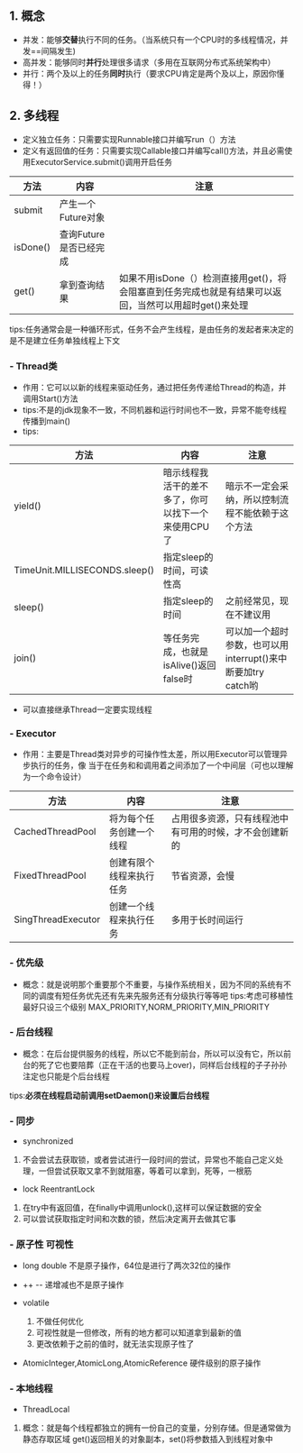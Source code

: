 ## 1. 概念
- 并发：能够**交替**执行不同的任务。（当系统只有一个CPU时的多线程情况，并发==间隔发生)
- 高并发：能够同时**并行**处理很多请求（多用在互联网分布式系统架构中）
- 并行：两个及以上的任务**同时**执行（要求CPU肯定是两个及以上，原因你懂得！）
## 2. 多线程
- 定义独立任务：只需要实现Runnable接口并编写run（）方法
- 定义有返回值的任务：只需要实现Callable接口并编写call()方法，并且必需使用ExecutorService.submit()调用开启任务  

| 方法 | 内容 | 注意 |
| --- | --- | --- |
|submit|产生一个Future对象|| 
|isDone()|查询Future是否已经完成||
|get()|拿到查询结果|如果不用isDone（）检测直接用get()，将会阻塞直到任务完成也就是有结果可以返回，当然可以用超时get()来处理|  

tips:任务通常会是一种循环形式，任务不会产生线程，是由任务的发起者来决定的是不是建立任务单独线程上下文
### - Thread类
- 作用：它可以以新的线程来驱动任务，通过把任务传递给Thread的构造，并调用Start()方法
- tips:不是的jdk现象不一致，不同机器和运行时间也不一致，异常不能夸线程传播到main() 
- tips:  

| 方法 | 内容 | 注意 |
| --- | --- | --- |
|yield()|暗示线程我活干的差不多了，你可以找下一个来使用CPU了|暗示不一定会采纳，所以控制流程不能依赖于这个方法|
|TimeUnit.MILLISECONDS.sleep()|指定sleep的时间，可读性高||
|sleep()|指定sleep的时间|之前经常见，现在不建议用|
|join()|等任务完成，也就是isAlive()返回false时|可以加一个超时参数，也可以用interrupt()来中断要加try catch哟|  
- 可以直接继承Thread一定要实现线程
### - Executor
- 作用：主要是Thread类对异步的可操作性太差，所以用Executor可以管理异步执行的任务，像
当于在任务和和调用着之间添加了一个中间层（可也以理解为一个命令设计）  

| 方法 | 内容 | 注意 |
| --- | --- | --- |
|CachedThreadPool|将为每个任务创建一个线程|占用很多资源，只有线程池中有可用的时候，才不会创建新的|
|FixedThreadPool|创建有限个线程来执行任务|节省资源，会慢|
|SingThreadExecutor|创建一个线程来执行任务|多用于长时间运行|  
  
### - 优先级  
- 概念：就是说明那个重要那个不重要，与操作系统相关，因为不同的系统有不同的调度有短任务优先还有先来先服务还有分级执行等等吧
tips:考虑可移植性最好只设三个级别 MAX_PRIORITY,NORM_PRIORITY,MIN_PRIORITY

### - 后台线程  
- 概念：在后台提供服务的线程，所以它不能到前台，所以可以没有它，所以前台的死了它也要陪葬（正在干活的也要马上over)，同样后台线程的子子孙孙注定也只能是个后台线程  

tips:**必须在线程启动前调用setDaemon()来设置后台线程**  

### - 同步
- synchronized 
1. 不会尝试去获取锁，或者尝试进行一段时间的尝试，异常也不能自己定义处理，一但尝试获取又拿不到就阻塞，等着可以拿到，死等，一根筋
- lock  ReentrantLock
1. 在try中有返回值，在finally中调用unlock(),这样可以保证数据的安全
2. 可以尝试获取指定时间和次数的锁，然后决定离开去做其它事
### - 原子性 可视性
- long double 不是原子操作，64位是进行了两次32位的操作
- ++ -- 递增减也不是原子操作
- volatile 
  
    1. 不做任何优化
    2. 可视性就是一但修改，所有的地方都可以知道拿到最新的值
    3. 更改依赖于之前的值时，就无法实现原子性了
- AtomicInteger,AtomicLong,AtomicReference 硬件级别的原子操作

### - 本地线程
- ThreadLocal 
1. 概念：就是每个线程都独立的拥有一份自己的变量，分别存储。但是通常做为静态存取区域 get()返回相关的对象副本，set()将参数插入到线程对象中
 
